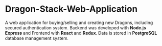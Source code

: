 # Dragon-Stack-Web-Application
A web application for buying/selling and creating new Dragons, including secured authentication system. Backend was developed with **Node.js Express** and Frontend with **React** and **Redux**. Data is stored in **PostgreSQL** database management system.
